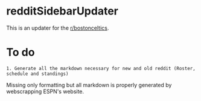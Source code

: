 # redditSidebarUpdater

This is an updater for the [r/bostonceltics](reddit.com/r/bostonceltics).

# To do 

    1. Generate all the markdown necessary for new and old reddit (Roster, schedule and standings)
    
Missing only formatting but all markdown is properly generated by webscrapping ESPN's website.

